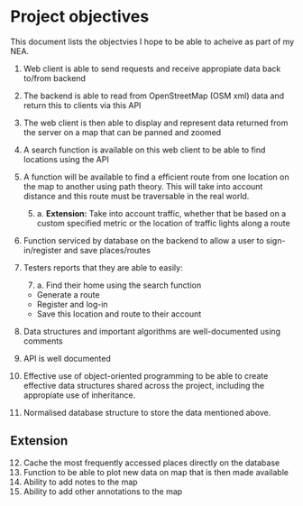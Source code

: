 # Project objectives

This document lists the objectvies I hope to be able to acheive as part of my NEA.

1. Web client is able to send requests and receive appropiate data back to/from backend 
2. The backend is able to read from OpenStreetMap (OSM xml) data and return this to clients via this API
3. The web client is then able to display and represent data returned from the server on a map that can be panned and zoomed
4. A search function is available on this web client to be able to find locations using the API
5. A function will be available to find a efficient route from one location on the map to another using path theory. This will take into account distance and this route must be traversable in the real world.

    5. a. **Extension:** Take into account traffic, whether that be based on a custom specified metric or the location of traffic lights along a route
6. Function serviced by database on the backend to allow a user to sign-in/register and save places/routes
7. Testers reports that they are able to easily:

    7. a. Find their home using the search function
    - Generate a route
    - Register and log-in
    - Save this location and route to their account
8. Data structures and important algorithms are well-documented using comments
9. API is well documented
10. Effective use of object-oriented programming to be able to create effective data structures shared across the project, including the appropiate use of inheritance.
11. Normalised database structure to store the data mentioned above.

## Extension
12. Cache the most frequently accessed places directly on the database
13. Function to be able to plot new data on map that is then made available
14. Ability to add notes to the map
15. Ability to add other annotations to the map
